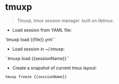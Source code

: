 # tmuxp

> Tmuxp, tmux session manager. built on libtmux.

- Load session from YAML file:

`tmuxp load {{file}}.yml``

- Load session in ~/.tmuxp:

` tmuxp load {{sessionName}}``

- Create a snapshot of current tmux layout:

`tmuxp freeze {{sessionName}}`
